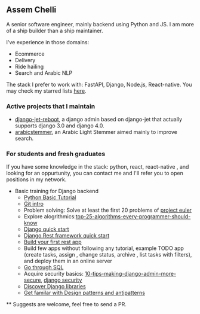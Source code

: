 ## Assem Chelli

A senior software engineer, mainly backend using Python and JS. I am more of a ship builder than a ship maintainer.

I've experience in those domains: 
- Ecommerce
- Delivery
- Ride hailing
- Search and Arabic NLP

The stack I prefer to work with: FastAPI, Django,  Node.js, React-native. You may check my starred lists [here](https://github.com/assem-ch?tab=stars).  

### Active projects that I maintain
- [django-jet-reboot](https://github.com/assem-ch/django-jet-reboot), a django admin based on django-jet that actually supports django 3.0 and django 4.0.
- [arabicstemmer](https://github.com/assem-ch/arabicstemmer), an Arabic Light Stemmer aimed mainly to improve search.

### For students and fresh graduates
If you have some knowledge in the stack:  python, react, react-native , and looking for an oppurtunity, you can contact me and I'll refer you to open positions in my network.  

- Basic training for Django backend
  - [Python Basic Tutorial](https://www.w3schools.com/python/default.asp)
  - [Git intro](https://rogerdudler.github.io/git-guide/)
  - Problem solving: Solve at least the first 20 problems of [project euler](https://projecteuler.net/problem=1)
  - Explore alogrithmics:[top-25-algorithms-every-programmer-should-know](https://medium.com/techie-delight/top-25-algorithms-every-programmer-should-know-373246b4881b)
  - [Django quick start](https://www.djangoproject.com/start/)
  - [Django Rest framework quick start](https://www.django-rest-framework.org/tutorial/quickstart/)
  - [Build your first rest app](https://medium.com/swlh/build-your-first-rest-api-with-django-rest-framework-e394e39a482c)
  - Build few apps without following any tutorial, example TODO app (create tasks, assign , change status, archive , list tasks with filters), and deploy them in an online server
  - [Go through SQL](https://www.w3schools.com/sql/)
  - Acquire security basics: [10-tips-making-django-admin-more-secure](//opensource.com/article/18/1/10-tips-making-django-admin-more-secure), [django security](https://docs.djangoproject.com/en/4.0/topics/security/)
  - [Discover Django libraries](https://github.com/stars/assem-ch/lists/django)
  - [Get familar with Design patterns and antipatterns](https://sourcemaking.com/design_patterns)

** Suggests are welcome, feel free to send a PR.

